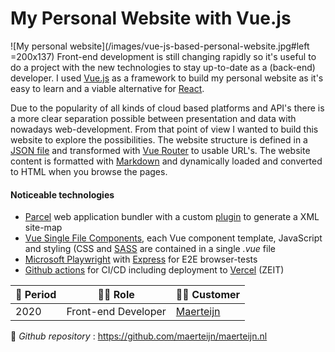# My Personal Website with Vue.js

![My personal website](/images/vue-js-based-personal-website.jpg#left =200x137) Front-end development is still changing rapidly so it's useful to do a project with the new technologies to stay up-to-date as a (back-end) developer. I used [Vue.js](https://vuejs.org/) as a framework to build my personal website as it's easy to learn and a viable alternative for [React](https://reactjs.org/).

Due to the popularity of all kinds of cloud based platforms and API's there is a more clear separation possible between presentation and data with nowadays web-development. From that point of view I wanted to build this website to explore the possibilities. The website structure is defined in a [JSON file](https://github.com/maerteijn/maerteijn.nl/blob/master/static/content/site.json) and transformed with [Vue Router](https://router.vuejs.org/installation.html) to usable URL's. The website content is formatted with [Markdown](https://www.markdownguide.org/) and dynamically loaded and converted to HTML when you browse the pages.


#### Noticeable technologies
- [Parcel](https://parceljs.org/) web application bundler with a custom [plugin](https://github.com/maerteijn/maerteijn.nl/blob/master/src/parcel-plugin/main.js) to generate a XML site-map
- [Vue Single File Components](https://vuejs.org/v2/guide/single-file-components.html), each Vue component template, JavaScript and styling (CSS and [SASS](https://sass-lang.com/) are contained in a single *.vue* file
- [Microsoft Playwright](https://playwright.dev/) with [Express](https://expressjs.com/) for E2E browser-tests
- [Github actions](https://github.com/maerteijn/maerteijn.nl/actions?query=workflow%3A%22maerteijn.nl+ci%22) for CI/CD including deployment to [Vercel](https://vercel.com/) (ZEIT)

| :calendar: Period  | :man_technologist: Role  | :man_office_worker: Customer          |
| ------------------ | ------------------------ | ------------------------------------- |
| 2020               | Front-end Developer      | [Maerteijn](https://www.maerteijn.nl) |

:link: _Github repository_ : https://github.com/maerteijn/maerteijn.nl
